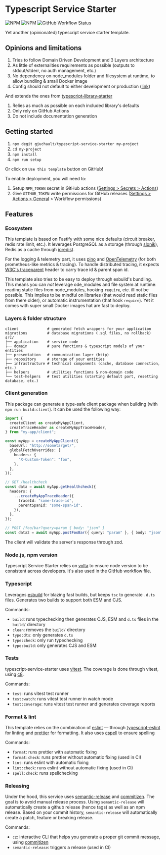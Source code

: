 # Typescript Service Starter

![NPM](https://img.shields.io/npm/l/@gjuchault/typescript-service-starter)
![NPM](https://img.shields.io/npm/v/@gjuchault/typescript-service-starter)
![GitHub Workflow Status](https://github.com/gjuchault/typescript-service-starter/actions/workflows/typescript-service-starter.yml/badge.svg?branch=main)

Yet another (opinionated) typescript service starter template.

## Opinions and limitations

1. Tries to follow Domain Driven Development and 3 Layers architecture
2. As little of externalities requirements as possible (outputs to stdout/stderr, no auth management, etc.)
3. No dependency on node_modules folder and filesystem at runtime, to allow bundling & small Docker image
4. Config should not default to either development or production ([link](https://softwareengineering.stackexchange.com/a/375843))

And extends the ones from [typescript-library-starter]()

1. Relies as much as possible on each included library's defaults
2. Only rely on GitHub Actions
3. Do not include documentation generation

## Getting started

1. `npx degit gjuchault/typescript-service-starter my-project`
2. `cd my-project`
3. `npm install`
4. `npm run setup`

Or click on `Use this template` button on GitHub!

To enable deployment, you will need to:

1. Setup `NPM_TOKEN` secret in GitHub actions ([Settings > Secrets > Actions](https://github.com/gjuchault/typescript-service-starter/settings/secrets/actions))
2. Give `GITHUB_TOKEN` write permissions for GitHub releases ([Settings > Actions > General](https://github.com/gjuchault/typescript-service-starter/settings/actions) > Workflow permissions)

## Features

### Ecosystem

This template is based on Fastify with some nice defaults (circuit breaker, redis rate limit, etc.). It leverages PostgreSQL as a storage (through [slonik](https://github.com/gajus/slonik)), Redis as a cache through [ioredis](https://github.com/luin/ioredis)).

For the logging & telemetry part, it uses [pino](https://github.com/pinojs/pino) and [OpenTelemetry](https:/github.com/open-telemetry/opentelemetry-js) (for both prometheus-like metrics & tracing). To handle distributed tracing, it expects [W3C's traceparent](https://www.w3.org/TR/trace-context/) header to carry trace id & parent span id.

This template also tries to be easy to deploy through esbuild's bundling. This means you can _not_ leverage ode_modules and file system at runtime: reading static files from node_modules, hooking `require`, etc. ill not be possible. This implies to be mindful on libraries (that would read static files from there older), or automatic instrumentation (that hook `require`). Yet it comes with super small Docker images hat are fast to deploy.

### Layers & folder structure

```
client             # generated fetch wrappers for your application
migrations         # database migrations (.sql files, no rollback)
src/
├── application    # service code
├── domain         # pure functions & typescript models of your entities
├── presentation   # communication layer (http)
├── repository     # storage of your entities
├── infrastructure # technical components (cache, database connection, etc.)
├── helpers        # utilities functions & non-domain code
└── test-helpers   # test utilities (starting default port, resetting database, etc.)
```

### Client generation

This package can generate a type-safe client package when building (with `npm run build:client`).
It can be used the following way:

```ts
import {
  createClient as createMyAppClient,
  createTraceHeader as createMyAppTraceHeader,
} from "my-app/client";

const myApp = createMyAppClient({
  baseUrl: "http://sometarget/",
  globalFetchOverrides: {
    headers: {
      "X-Custom-Token": "foo",
    },
  },
});

// GET /healthcheck
const data = await myApp.getHealthcheck({
  headers: {
    ...createMyAppTraceHeader({
      traceId: "some-trace-id",
      parentSpanId: "some-span-id",
    }),
  },
});

// POST /foo/bar?query=param { body: "json" }
const data2 = await myApp.postFooBar({ query: "param" }, { body: "json" });
```

The client will validate the server's response through zod.

### Node.js, npm version

Typescript Service Starter relies on [volta](https://volta.sh/) to ensure node version to be consistent across developers. It's also used in the GitHub workflow file.

### Typescript

Leverages [esbuild](https://github.com/evanw/esbuild) for blazing fast builds, but keeps `tsc` to generate `.d.ts` files.
Generates two builds to support both ESM and CJS.

Commands:

- `build`: runs typechecking then generates CJS, ESM and `d.ts` files in the `build/` directory
- `clean`: removes the `build/` directory
- `type:dts`: only generates `d.ts`
- `type:check`: only run typechecking
- `type:build`: only generates CJS and ESM

### Tests

typescript-service-starter uses [vitest](https://vitest.dev/). The coverage is done through vitest, using [c8](https://github.com/bcoe/c8).

Commands:

- `test`: runs vitest test runner
- `test:watch`: runs vitest test runner in watch mode
- `test:coverage`: runs vitest test runner and generates coverage reports

### Format & lint

This template relies on the combination of [eslint](https://github.com/eslint/eslint) — through [typescript-eslint](https://github.com/typescript-eslint/typescript-eslint) for linting and [prettier](https://github.com/prettier/prettier) for formatting.
It also uses [cspell](https://github.com/streetsidesoftware/cspell) to ensure spelling

Commands:

- `format`: runs prettier with automatic fixing
- `format:check`: runs prettier without automatic fixing (used in CI)
- `lint`: runs eslint with automatic fixing
- `lint:check`: runs eslint without automatic fixing (used in CI)
- `spell:check`: runs spellchecking

### Releasing

Under the hood, this service uses [semantic-release](https://github.com/semantic-release/semantic-release) and [commitizen](https://github.com/commitizen/cz-cli).
The goal is to avoid manual release process. Using `semantic-release` will automatically create a github release (hence tags) as well as an npm release.
Based on your commit history, `semantic-release` will automatically create a patch, feature or breaking release.

Commands:

- `cz`: interactive CLI that helps you generate a proper git commit message, using [commitizen](https://github.com/commitizen/cz-cli)
- `semantic-release`: triggers a release (used in CI)
